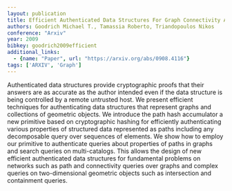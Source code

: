 ```yaml
---
layout: publication
title: Efficient Authenticated Data Structures For Graph Connectivity And Geometric Search Problems
authors: Goodrich Michael T., Tamassia Roberto, Triandopoulos Nikos
conference: "Arxiv"
year: 2009
bibkey: goodrich2009efficient
additional_links:
  - {name: "Paper", url: "https://arxiv.org/abs/0908.4116"}
tags: ['ARXIV', 'Graph']
---
```

Authenticated data structures provide cryptographic proofs that their answers are as accurate as the author intended even if the data structure is being controlled by a remote untrusted host. We present efficient techniques for authenticating data structures that represent graphs and collections of geometric objects. We introduce the path hash accumulator a new primitive based on cryptographic hashing for efficiently authenticating various properties of structured data represented as paths including any decomposable query over sequences of elements. We show how to employ our primitive to authenticate queries about properties of paths in graphs and search queries on multi-catalogs. This allows the design of new efficient authenticated data structures for fundamental problems on networks such as path and connectivity queries over graphs and complex queries on two-dimensional geometric objects such as intersection and containment queries.
